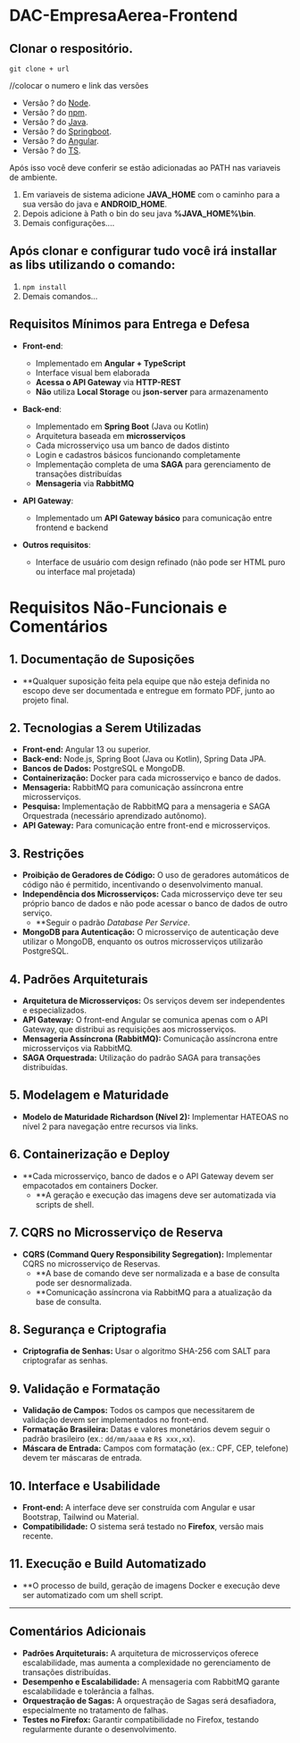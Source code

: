 # DAC-EmpresaAerea-Frontend

## Clonar o respositório.
`git clone + url`

//colocar o numero e link das versões
+ Versão ? do [Node](). 
+ Versão ? do [npm]().
+ Versão ? do [Java](). 
+ Versão ? do [Springboot]().
+ Versão ? do [Angular]().
+ Versão ? do [TS](). 

Após isso você deve conferir se estão adicionadas ao PATH nas variaveis de ambiente.

1. Em variaveis de sistema adicione **JAVA_HOME** com o caminho para a sua versão do java e **ANDROID_HOME**.
2. Depois adicione à Path o bin do seu java **%JAVA_HOME%\bin**.
3. Demais configurações....

## Após clonar e configurar tudo você irá installar as libs utilizando o comando:

1. `npm install`
2. Demais comandos...

## Requisitos Mínimos para Entrega e Defesa
- **Front-end**:
  - Implementado em **Angular + TypeScript**
  - Interface visual bem elaborada
  - **Acessa o API Gateway** via **HTTP-REST**
  - **Não** utiliza **Local Storage** ou **json-server** para armazenamento

- **Back-end**:
  - Implementado em **Spring Boot** (Java ou Kotlin)
  - Arquitetura baseada em **microsserviços**
  - Cada microsserviço usa um banco de dados distinto
  - Login e cadastros básicos funcionando completamente
  - Implementação completa de uma **SAGA** para gerenciamento de transações distribuídas
  - **Mensageria** via **RabbitMQ**

- **API Gateway**:
  - Implementado um **API Gateway básico** para comunicação entre frontend e backend

- **Outros requisitos**:
  - Interface de usuário com design refinado (não pode ser HTML puro ou interface mal projetada)

# Requisitos Não-Funcionais e Comentários

## 1. Documentação de Suposições
- **Qualquer suposição feita pela equipe que não esteja definida no escopo deve ser documentada e entregue em formato PDF, junto ao projeto final.

## 2. Tecnologias a Serem Utilizadas
- **Front-end:** Angular 13 ou superior.
- **Back-end:** Node.js, Spring Boot (Java ou Kotlin), Spring Data JPA.
- **Bancos de Dados:** PostgreSQL e MongoDB.
- **Containerização:** Docker para cada microsserviço e banco de dados.
- **Mensageria:** RabbitMQ para comunicação assíncrona entre microsserviços.
- **Pesquisa:** Implementação de RabbitMQ para a mensageria e SAGA Orquestrada (necessário aprendizado autônomo).
- **API Gateway:** Para comunicação entre front-end e microsserviços.

## 3. Restrições
- **Proibição de Geradores de Código:** O uso de geradores automáticos de código não é permitido, incentivando o desenvolvimento manual.
- **Independência dos Microsserviços:** Cada microsserviço deve ter seu próprio banco de dados e não pode acessar o banco de dados de outro serviço.
  - **Seguir o padrão *Database Per Service*.
- **MongoDB para Autenticação:** O microsserviço de autenticação deve utilizar o MongoDB, enquanto os outros microsserviços utilizarão PostgreSQL.

## 4. Padrões Arquiteturais
- **Arquitetura de Microsserviços:** Os serviços devem ser independentes e especializados.
- **API Gateway:** O front-end Angular se comunica apenas com o API Gateway, que distribui as requisições aos microsserviços.
- **Mensageria Assíncrona (RabbitMQ):** Comunicação assíncrona entre microsserviços via RabbitMQ.
- **SAGA Orquestrada:** Utilização do padrão SAGA para transações distribuídas.

## 5. Modelagem e Maturidade
- **Modelo de Maturidade Richardson (Nível 2):** Implementar HATEOAS no nível 2 para navegação entre recursos via links.

## 6. Containerização e Deploy
- **Cada microsserviço, banco de dados e o API Gateway devem ser empacotados em containers Docker. 
  - **A geração e execução das imagens deve ser automatizada via scripts de shell.

## 7. CQRS no Microsserviço de Reserva
- **CQRS (Command Query Responsibility Segregation):** Implementar CQRS no microsserviço de Reservas.
  - **A base de comando deve ser normalizada e a base de consulta pode ser desnormalizada.
  - **Comunicação assíncrona via RabbitMQ para a atualização da base de consulta.

## 8. Segurança e Criptografia
- **Criptografia de Senhas:** Usar o algoritmo SHA-256 com SALT para criptografar as senhas.

## 9. Validação e Formatação
- **Validação de Campos:** Todos os campos que necessitarem de validação devem ser implementados no front-end.
- **Formatação Brasileira:** Datas e valores monetários devem seguir o padrão brasileiro (ex.: `dd/mm/aaaa` e `R$ xxx,xx`).
- **Máscara de Entrada:** Campos com formatação (ex.: CPF, CEP, telefone) devem ter máscaras de entrada.

## 10. Interface e Usabilidade
- **Front-end:** A interface deve ser construída com Angular e usar Bootstrap, Tailwind ou Material.
- **Compatibilidade:** O sistema será testado no **Firefox**, versão mais recente.

## 11. Execução e Build Automatizado
- **O processo de build, geração de imagens Docker e execução deve ser automatizado com um shell script.

---

## Comentários Adicionais
- **Padrões Arquiteturais:** A arquitetura de microsserviços oferece escalabilidade, mas aumenta a complexidade no gerenciamento de transações distribuídas.
- **Desempenho e Escalabilidade:** A mensageria com RabbitMQ garante escalabilidade e tolerância a falhas.
- **Orquestração de Sagas:** A orquestração de Sagas será desafiadora, especialmente no tratamento de falhas.
- **Testes no Firefox:** Garantir compatibilidade no Firefox, testando regularmente durante o desenvolvimento.
